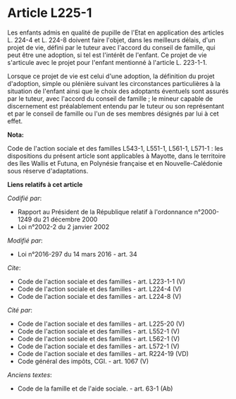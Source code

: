 # Article L225-1

Les enfants admis en qualité de pupille de l'Etat en application des articles L. 224-4 et L. 224-8 doivent faire l'objet,
dans les meilleurs délais, d'un projet de vie, défini par le tuteur avec l'accord du conseil de famille, qui peut être une
adoption, si tel est l'intérêt de l'enfant. Ce projet de vie s'articule avec le projet pour l'enfant mentionné à l'article L.
223-1-1. 

Lorsque ce projet de vie est celui d'une adoption, la définition du projet d'adoption, simple ou plénière suivant les
circonstances particulières à la situation de l'enfant ainsi que le choix des adoptants éventuels sont assurés par le tuteur,
avec l'accord du conseil de famille ; le mineur capable de discernement est préalablement entendu par le tuteur ou son
représentant et par le conseil de famille ou l'un de ses membres désignés par lui à cet effet.

**Nota:**

Code de l'action sociale et des familles L543-1, L551-1, L561-1, L571-1 : les dispositions du présent article sont
applicables à Mayotte, dans le territoire des îles Wallis et Futuna, en Polynésie française et en Nouvelle-Calédonie sous
réserve d'adaptations.

**Liens relatifs à cet article**

_Codifié par_:

  - Rapport au Président de la République relatif à l'ordonnance n°2000-1249 du 21 décembre 2000
  - Loi n°2002-2 du 2 janvier 2002

_Modifié par_:

  - Loi n°2016-297 du 14 mars 2016 - art. 34

_Cite_:

  - Code de l'action sociale et des familles - art. L223-1-1 (V)
  - Code de l'action sociale et des familles - art. L224-4 (V)
  - Code de l'action sociale et des familles - art. L224-8 (V)

_Cité par_:

  - Code de l'action sociale et des familles - art. L225-20 (V)
  - Code de l'action sociale et des familles - art. L552-1 (V)
  - Code de l'action sociale et des familles - art. L562-1 (V)
  - Code de l'action sociale et des familles - art. L572-1 (V)
  - Code de l'action sociale et des familles - art. R224-19 (VD)
  - Code général des impôts, CGI. - art. 1067 (V)

_Anciens textes_:

  - Code de la famille et de l'aide sociale. - art. 63-1 (Ab)
